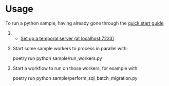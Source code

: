 # Usage

To run a python sample, having already gone through the [quick start guide](../README.md)

1. * [Set up a temporal server (at localhost:7233)](https://docs.temporal.io/application-development/foundations#run-a-development-cluster) .

2. Start some sample workers to process in parallel with:

    poetry run python sample/run_workers.py

3. Start a workflow to run on those workers, for example with

    poetry run python sample/perform_sql_batch_migration.py
